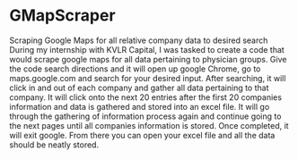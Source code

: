 # GMapScraper
Scraping Google Maps for all relative company data to desired search
During my internship with KVLR Capital, I was tasked to create a code that would scrape google maps for all data pertaining to physician groups.
Give the code search directions and it will open up google Chrome, go to maps.google.com and search for your desired input.
After searching, it will click in and out of each company and gather all data pertaining to that company.
It will click onto the next 20 entries after the first 20 companies information and data is gathered and stored into an excel file.
It will go through the gathering of information process again and continue going to the next pages until all companies information is stored.
Once completed, it will exit google. From there you can open your excel file and all the data should be neatly stored. 
